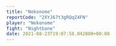```yaml
---
title: "Nekonome"
reportCode: "2XYJ67t3gRQqZ4FN"
player: "Nekonome"
fight: "Nightbane"
date: 2021-08-23T19:07:58.042000+00:00
---
```

